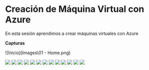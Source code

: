 # Creación de Máquina Virtual con Azure

En esta sesión aprendimos a crear máquinas virtuales con Azure

**Capturas**

![Inicio](Images\01 - Home.png)

![](Images\02-Create.png)
![](Images\02-Create_2.png)
![](Images\03-dates.png)
![](Images\03-dates_2.png)
![](Images\04-redes.png)
![](Images\05-Complete.png)
![](Images\06-Create.png)
![](Images\07-CreateNew.png)
![](Images\08-dates.png)
![](Images\08-dates_2.png)
![](Images\09-redesCreate.png)
![](Images\10-create.png)
![](Images\11-complete.png)